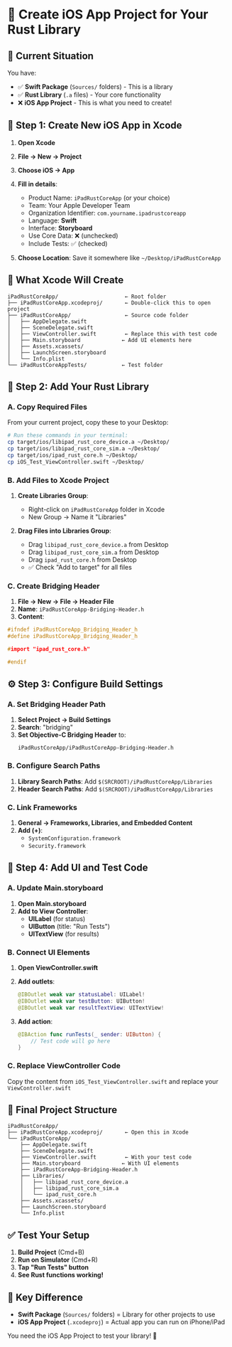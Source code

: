 # 📱 Create iOS App Project for Your Rust Library

## 🎯 Current Situation
You have:
- ✅ **Swift Package** (`Sources/` folders) - This is a library
- ✅ **Rust Library** (`.a` files) - Your core functionality  
- ❌ **iOS App Project** - This is what you need to create!

## 🚀 Step 1: Create New iOS App in Xcode

1. **Open Xcode**
2. **File → New → Project**
3. **Choose iOS → App**
4. **Fill in details**:
   - Product Name: `iPadRustCoreApp` (or your choice)
   - Team: Your Apple Developer Team
   - Organization Identifier: `com.yourname.ipadrustcoreapp`
   - Language: **Swift**
   - Interface: **Storyboard** 
   - Use Core Data: ❌ (unchecked)
   - Include Tests: ✅ (checked)

5. **Choose Location**: Save it somewhere like `~/Desktop/iPadRustCoreApp`

## 📁 What Xcode Will Create

```
iPadRustCoreApp/                     ← Root folder
├── iPadRustCoreApp.xcodeproj/       ← Double-click this to open project
├── iPadRustCoreApp/                 ← Source code folder
│   ├── AppDelegate.swift
│   ├── SceneDelegate.swift  
│   ├── ViewController.swift         ← Replace this with test code
│   ├── Main.storyboard             ← Add UI elements here
│   ├── Assets.xcassets/
│   ├── LaunchScreen.storyboard
│   └── Info.plist
└── iPadRustCoreAppTests/           ← Test folder
```

## 🔧 Step 2: Add Your Rust Library

### A. Copy Required Files
From your current project, copy these to your Desktop:

```bash
# Run these commands in your terminal:
cp target/ios/libipad_rust_core_device.a ~/Desktop/
cp target/ios/libipad_rust_core_sim.a ~/Desktop/  
cp target/ios/ipad_rust_core.h ~/Desktop/
cp iOS_Test_ViewController.swift ~/Desktop/
```

### B. Add Files to Xcode Project
1. **Create Libraries Group**:
   - Right-click on `iPadRustCoreApp` folder in Xcode
   - New Group → Name it "Libraries"

2. **Drag Files into Libraries Group**:
   - Drag `libipad_rust_core_device.a` from Desktop
   - Drag `libipad_rust_core_sim.a` from Desktop
   - Drag `ipad_rust_core.h` from Desktop
   - ✅ Check "Add to target" for all files

### C. Create Bridging Header
1. **File → New → File → Header File**
2. **Name**: `iPadRustCoreApp-Bridging-Header.h`
3. **Content**:
```c
#ifndef iPadRustCoreApp_Bridging_Header_h
#define iPadRustCoreApp_Bridging_Header_h

#import "ipad_rust_core.h"

#endif
```

## ⚙️ Step 3: Configure Build Settings

### A. Set Bridging Header Path
1. **Select Project → Build Settings**
2. **Search**: "bridging"
3. **Set Objective-C Bridging Header** to:
   ```
   iPadRustCoreApp/iPadRustCoreApp-Bridging-Header.h
   ```

### B. Configure Search Paths
1. **Library Search Paths**: Add `$(SRCROOT)/iPadRustCoreApp/Libraries`
2. **Header Search Paths**: Add `$(SRCROOT)/iPadRustCoreApp/Libraries`

### C. Link Frameworks
1. **General → Frameworks, Libraries, and Embedded Content**
2. **Add (+)**:
   - `SystemConfiguration.framework`
   - `Security.framework`

## 📱 Step 4: Add UI and Test Code

### A. Update Main.storyboard
1. **Open Main.storyboard**
2. **Add to View Controller**:
   - **UILabel** (for status)
   - **UIButton** (title: "Run Tests")  
   - **UITextView** (for results)

### B. Connect UI Elements
1. **Open ViewController.swift**
2. **Add outlets**:
   ```swift
   @IBOutlet weak var statusLabel: UILabel!
   @IBOutlet weak var testButton: UIButton!
   @IBOutlet weak var resultTextView: UITextView!
   ```

3. **Add action**:
   ```swift
   @IBAction func runTests(_ sender: UIButton) {
       // Test code will go here
   }
   ```

### C. Replace ViewController Code
Copy the content from `iOS_Test_ViewController.swift` and replace your `ViewController.swift`

## 🎯 Final Project Structure

```
iPadRustCoreApp/
├── iPadRustCoreApp.xcodeproj/       ← Open this in Xcode
└── iPadRustCoreApp/
    ├── AppDelegate.swift
    ├── SceneDelegate.swift
    ├── ViewController.swift         ← With your test code
    ├── Main.storyboard             ← With UI elements
    ├── iPadRustCoreApp-Bridging-Header.h
    ├── Libraries/
    │   ├── libipad_rust_core_device.a
    │   ├── libipad_rust_core_sim.a
    │   └── ipad_rust_core.h
    ├── Assets.xcassets/
    ├── LaunchScreen.storyboard
    └── Info.plist
```

## ✅ Test Your Setup

1. **Build Project** (Cmd+B)
2. **Run on Simulator** (Cmd+R)
3. **Tap "Run Tests" button**
4. **See Rust functions working!**

## 🚨 Key Difference

- **Swift Package** (`Sources/` folders) = Library for other projects to use
- **iOS App Project** (`.xcodeproj`) = Actual app you can run on iPhone/iPad

You need the iOS App Project to test your library! 📱 